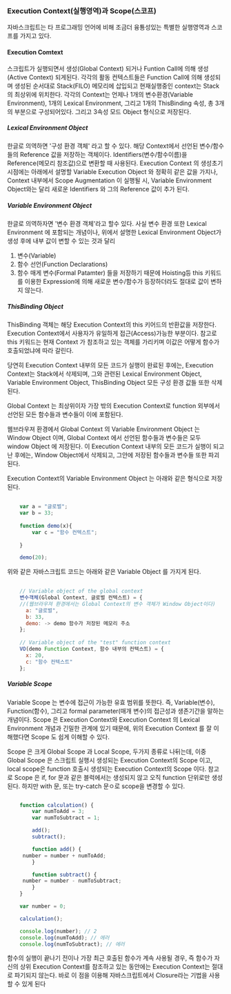 
### Execution Context(실행영역)과 Scope(스코프)

자바스크립트는 타 프로그래밍 언어에 비해 조금더 융툥성있는 특별한 실행영역과 스코프를
가지고 있다. 

#### Execution Comtext
스크립트가 실행되면서 생성(Global Context) 되거나 Funtion Call에 의해 생성(Active Context)
되게된다. 각각의 활동 컨텍스트들은 Function Call에 의해 생성되며 생성된 순서대로 Stack(FILO)
메모리에 삽입되고 현재실행중인 context는 Stack의 최상위에 위치한다. 각각의 Context는 언제나
1개의 변수환경(Variable Environment), 1개의 Lexical Environment, 그리고 1개의  ThisBinding 속성, 총 3개의 부분으로
구성되어있다. 그리고 3속성 모드 Object 형식으로 저장된다.

##### Lexical Environment Object
한글로 의역하면 '구성 환경 객체' 라고 할 수 있다. 해당 Context에서 선언된 변수/함수들의 Reference
값을 저장하는 객체이다. Identifiers(변수/함수이름)을 Reference(메모리 참조값)으로 변환할 때 사용된다.
Execution Context 의 생성초기시점에는 아래에서 설명할 Variable Execution Object 와 정확히 같은 값을
가지나,  Context 내부에서 Scope Augmentation 이 실행될 시, Variable Environment Object와는 달리
새로운 Identifiers 와 그의 Reference 값이 추가 된다.

##### Variable Environment Object
한글로 의역하자면 '변수 환경 객체'라고 할수 있다. 사실 변수 환경 또한 Lexical Environment 에 포함되는
개념이나, 위에서 설명한 Lexical Environment Object가 생성 후에 내부 값이 변할 수 있는 것과 달리
1. 변수(Variable)
2. 함수 선언(Function Declarations)
3. 함수 매게 변수(Formal Patamter)
들을 저장하기 때문에 Hoisting등 this 키워드를 이용한 Expression에 의해 새로운 변수/함수가 등장하더라도
절대로 값이 변하지 않는다.

##### ThisBinding Object
ThisBinding 객체는 해당 Execution Context의 this 키어드의 반환값을 저장한다.
Execution Context에서 사용자가 유일하게 접근(Access)가능한 부분이다. 참고로 this 키워드는 현재
Context 가 참조하고 있는 객체를 가리키며 이값은 어떻게 함수가 호출되었냐에 따라 갈린다.

당연히 Execution Context 내부의 모든 코드가 실행이 완료된 후에는, Execution Context는 Stack에서 삭제되며,
그와 관련된 Lexical Environment Object, Variable Environment Object, ThisBinding Object 모든 구성
환경 값들 또한 삭제된다.

Global Context 는 최상위이자 가장 밖의 Execution Context로 function 외부에서 선언된 모든 함수들과
변수들이 이에 포함된다.

웹브라우져 환경에서 Global Context 의 Variable Environment Object 는 Window Object 이며,
Global Context 에서 선언된 함수들과 변수들은 모두 window Object 에 저장된다. 이 Execution Context
내부의 모든 코드가 실행이 되고 난 후에는, Window Object에서 삭제되고, 그안에 저장된 함수들과 변수들
또한 파괴된다.

Execution Context의 Variable Environment Object 는 아래와 같은 형식으로 저장된다.

```javascript
	
	var a = "글로벌";
	var b = 33;
	
	function demo(x){
		var c = "함수 컨텍스트";	
	
	}

	demo(20);	

```

위와 같은 자바스크립트 코드는 아래와 같은 Variable Object 를 가지게 된다.

```javaScript
	
	// Variable object of the global context
    변수객체(Global Context, 글로벌 컨텍스트) = {
    //(웹브라우져 환경에서는 Global Context의 변수 객체가 Window Object이다)
      a: "글로벌",
      b: 33,
      demo: -> demo 함수가 저장된 메모리 주소
    };
      
    // Variable object of the "test" function context
    VO(demo Function Context, 함수 내부의 컨텍스트) = {
      x: 20,
      c: "함수 컨텍스트"
    };

```

##### Variable Scope 

Variable Scope 는 변수에 접근이 가능한 유효 범위를 뜻한다. 
즉, Variable(변수), Function(함수), 그리고 formal parameter(매개 변수)의 접근성과 생존기간을
말하는 개념이다. Scope 은 Execution Context와 Execution Context 의 Lexical Environment 개념과
긴밀한 관계에 있기 때문에, 위의 Execution Context 를 잘 이해했다면 Scope 도 쉽게 이해할 수 있다.

Scope 은 크게 Global Scope 과 Local Scope, 두가지 종류로 나뒤는데, 이중 Global Scope 은 스크립트
실행시 생성되는 Execution Context의 Scope 이고, local scope은 function 호출시 생성되는 Execution
Context의 Scope 이다.
참고로 Scope 은 if, for 문과 같은 블럭에서는 생성되지 않고 오직 function 단위로만 생성된다.
하지만 with 문, 또는 try-catch 문ㅇ로 scope을 변경할 수 있다.

```javaScript

    function calculation() {
        var numToAdd = 3;
        var numToSubtract = 1;

        add();
        subtract();

        function add() {
     number = number + numToAdd;
        }

        function subtract() {
     number = number - numToSubtract;
        }
    }

    var number = 0;

    calculation();

    console.log(number); // 2
    console.log(numToAdd); // 에러
    console.log(numToSubtract); // 에러

```


함수의 실행이 끝나기 전이나 가장 최근 호출된 함수가 계속 사용될 경우, 즉 함수가 자신의 상위
Execution Context를 참조하고 있는 동안에는 Execution Context는 절대로 파기되지 않는다. 
바로 이 점을 이용해 자바스크립트에서 Closure라는 기법을 사용할 수 있게 된다




































